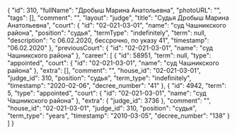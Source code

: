 {
    "id": 310,
    "fullName": "Дробыш Марина Анатольевна",
    "photoURL": "",
    "tags": [],
    "comment": "",
    "layout": "judge",
    "title": "Судья Дробыш Марина Анатольевна",
    "court": {
        "id": "02-021-03-01",
        "name": "суд Чашникского района",
        "position": "судья",
        "termType": "indefinitely",
        "term": null,
        "description": "c 06.02.2020, бессрочно, по указу 41",
        "timestamp": "06.02.2020"
    },
    "previousCourt": {
        "id": "02-021-03-01",
        "name": "суд Чашникского района"
    },
    "career": [
        {
            "id": 58951,
            "term": null,
            "type": "appointed",
            "court": {
                "id": "02-021-03-01",
                "name": "суд Чашникского района"
            },
            "extra": [],
            "comment": "",
            "house_id": "02-021-03-01",
            "judge_id": 310,
            "position": "судья",
            "term_type": "indefinitely",
            "timestamp": "2020-02-06",
            "decree_number": "41"
        },
        {
            "id": 4942,
            "term": 5,
            "type": "appointed",
            "court": {
                "id": "02-021-03-01",
                "name": "суд Чашникского района"
            },
            "extra": {
                "judge_id": 3736
            },
            "comment": "",
            "house_id": "02-021-03-01",
            "judge_id": 310,
            "position": "судья",
            "term_type": "years",
            "timestamp": "2010-03-05",
            "decree_number": "138"
        }
    ]
}